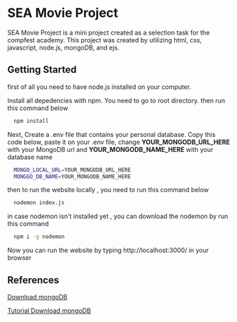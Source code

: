 # SEA Movie Project

SEA Movie Project is a mini project created as a selection task for the compfest academy. This project was created by utilizing html, css, javascript, node.js, mongoDB, and ejs.

## Getting Started

first of all you need to have node.js installed on your computer.

Install all depedencies with npm. You need to go to root directory. then run this command below

```bash
  npm install
```

Next, Create a .env file that contains your personal database. Copy this code below, paste it on your .env file, change **YOUR_MONGODB_URL_HERE** with your MongoDB url and **YOUR_MONGODB_NAME_HERE** with your database name

```bash
  MONGO_LOCAL_URL=YOUR_MONGODB_URL_HERE
  MONGGO_DB_NAME=YOUR_MONGODB_NAME_HERE
```

then to run the website locally , you need to run this command below

```bash
  nodemon index.js
```

in case nodemon isn't installed yet , you can download the nodemon by run this command
```bash
  npm i -g nodemon
```

Now you can run the website by typing http://localhost:3000/ in your browser

## References

[Download mongoDB](https://www.mongodb.com/try/download/community)

[Tutorial Download mongoDB](https://youtu.be/gB6WLkSrtJk)
